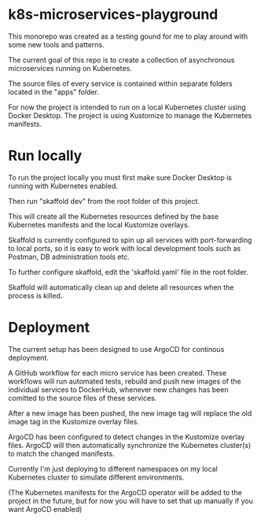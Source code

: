 # k8s-microservices-playground

This monorepo was created as a testing gound for me to play around with some new tools and patterns.

The current goal of this repo is to create a collection of asynchronous microservices running on Kubernetes.

The source files of every service is contained within separate folders located in the "apps" folder.

For now the project is intended to run on a local Kubernetes cluster using Docker Desktop. The project is using Kustomize to manage the Kubernetes manifests. 

# Run locally
To run the project locally you must first make sure Docker Desktop is running with Kubernetes enabled.

Then run "skaffold dev" from the root folder of this project.

This will create all the Kubernetes resources defined by the base Kubernetes manifests and the local Kustomize overlays.

Skaffold is currently configured to spin up all services with port-forwarding to local ports, so it is easy to work with local development tools such as Postman, DB administration tools etc. 

To further configure skaffold, edit the 'skaffold.yaml' file in the root folder.

Skaffold will automatically clean up and delete all resources when the process is killed.

# Deployment
The current setup has been designed to use ArgoCD for continous deployment.

A GitHub workflow for each micro service has been created. These workflows will run automated tests, rebuild and push new images of the individual services to DockerHub, whenever new changes has been comitted to the source files of these services.

After a new image has been pushed, the new image tag will replace the old image tag in the Kustomize overlay files. 

ArgoCD has been configured to detect changes in the Kustomize overlay files. ArgoCD will then automatically synchronize the Kubernetes cluster(s) to match the changed manifests.

Currently I'm just deploying to different namespaces on my local Kubernetes cluster to simulate different environments.

(The Kubernetes manifests for the ArgoCD operator will be added to the project in the future, but for now you will have to set that up manually if you want ArgoCD enabled)


